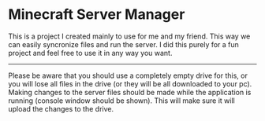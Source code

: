 # Minecraft Server Manager

This is a project I created mainly to use for me and my friend. This way we can easily syncronize files and run the server. I did this purely for a fun project and feel free to use it in any way you want.

-------------------

Please be aware that you should use a completely empty drive for this, or you will lose all files in the drive (or they will be all downloaded to your pc).
Making changes to the server files should be made while the application is running (console window should be shown). This will make sure it will upload the changes to the drive.

